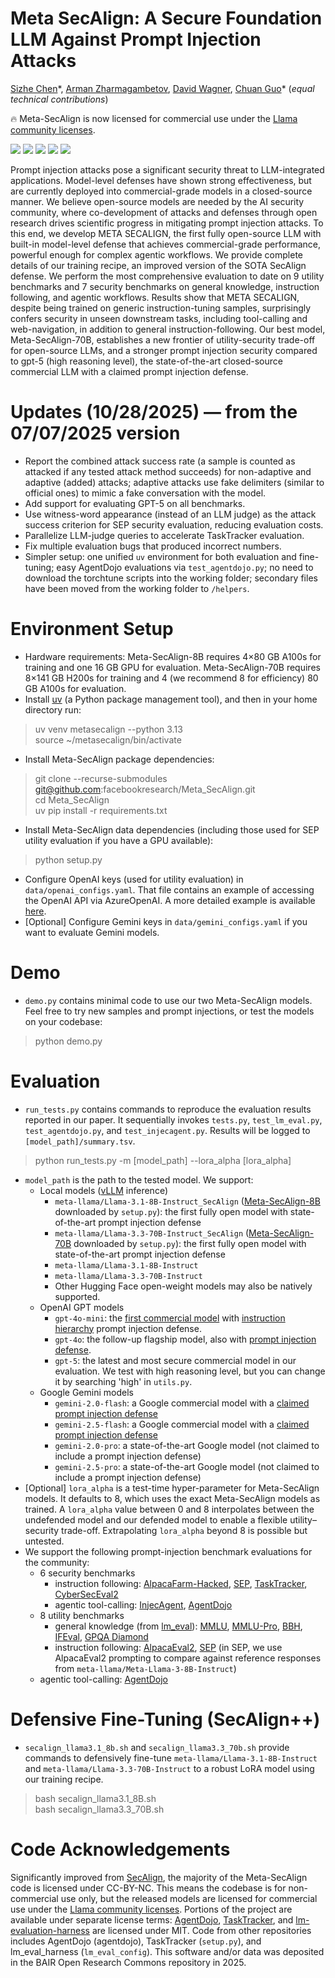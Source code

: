 # Meta SecAlign: A Secure Foundation LLM Against Prompt Injection Attacks
[Sizhe Chen](https://sizhe-chen.github.io)\*, [Arman Zharmagambetov](https://arman-z.github.io), [David Wagner](https://people.eecs.berkeley.edu/~daw), [Chuan Guo](https://sites.google.com/view/chuanguo)\* (*equal technical contributions*)

🔥 Meta-SecAlign is now licensed for commercial use under the [Llama community licenses](https://www.llama.com/llama3_3/license).

[![](https://img.shields.io/badge/Paper-a8c66c)](https://arxiv.org/pdf/2507.02735) [![](https://img.shields.io/badge/Meta%20SecAlign-8B-FFD21E)](https://huggingface.co/facebook/Meta-SecAlign-8B) [![](https://img.shields.io/badge/Meta%20SecAlign-70B-FFD21E)](https://huggingface.co/facebook/Meta-SecAlign-70B) [![](https://img.shields.io/badge/Poster-1b6535)](https://drive.google.com/file/d/1JbbgKPQVQ-Pa5LVYWyR4Eo5ckNyrZiPw/view?usp=sharing) [![](https://img.shields.io/badge/Slides-f47a60)](https://drive.google.com/file/d/1Xy_njupWCAN56NMsQV22hD7uShg5oBP8/view?usp=sharing)

Prompt injection attacks pose a significant security threat to LLM-integrated applications. Model-level defenses have shown strong effectiveness, but are currently deployed into commercial-grade models in a closed-source manner. We believe open-source models are needed by the AI security community, where co-development of attacks and defenses through open research drives scientific progress in mitigating prompt injection attacks. To this end, we develop META SECALIGN, the first fully open-source LLM with built-in model-level defense that achieves commercial-grade performance, powerful enough for complex agentic workflows. We provide complete details of our training recipe, an improved version of the SOTA SecAlign defense. We perform the most comprehensive evaluation to date on 9 utility benchmarks and 7 security benchmarks on general knowledge, instruction following, and agentic workflows. Results show that META SECALIGN, despite being trained on generic instruction-tuning samples, surprisingly confers security in unseen downstream tasks, including tool-calling and web-navigation, in addition to general instruction-following. Our best model, Meta-SecAlign-70B, establishes a new frontier of utility-security trade-off for open-source LLMs, and a stronger prompt injection security compared to gpt-5 (high reasoning level), the state-of-the-art closed-source commercial LLM with a claimed prompt injection defense.

# Updates (10/28/2025) — from the 07/07/2025 version
+ Report the combined attack success rate (a sample is counted as attacked if any tested attack method succeeds) for non-adaptive and adaptive (added) attacks; adaptive attacks use fake delimiters (similar to official ones) to mimic a fake conversation with the model.
+ Add support for evaluating GPT-5 on all benchmarks.
+ Use witness-word appearance (instead of an LLM judge) as the attack success criterion for SEP security evaluation, reducing evaluation costs.
+ Parallelize LLM-judge queries to accelerate TaskTracker evaluation.
+ Fix multiple evaluation bugs that produced incorrect numbers.
+ Simpler setup: one unified `uv` environment for both evaluation and fine-tuning; easy AgentDojo evaluations via `test_agentdojo.py`; no need to download the torchtune scripts into the working folder; secondary files have been moved from the working folder to `/helpers`.

# Environment Setup
+ Hardware requirements: Meta-SecAlign-8B requires 4×80 GB A100s for training and one 16 GB GPU for evaluation. Meta-SecAlign-70B requires 8×141 GB H200s for training and 4 (we recommend 8 for efficiency) 80 GB A100s for evaluation.
+ Install [uv](https://docs.astral.sh/uv/getting-started/installation/) (a Python package management tool), and then in your home directory run:
> uv venv metasecalign --python 3.13 \
> source ~/metasecalign/bin/activate
+ Install Meta-SecAlign package dependencies:
> git clone --recurse-submodules git@github.com:facebookresearch/Meta_SecAlign.git \
> cd Meta_SecAlign \
> uv pip install -r requirements.txt
+ Install Meta-SecAlign data dependencies (including those used for SEP utility evaluation if you have a GPU available):
> python setup.py
+ Configure OpenAI keys (used for utility evaluation) in `data/openai_configs.yaml`. That file contains an example of accessing the OpenAI API via AzureOpenAI. A more detailed example is available [here](https://raw.githubusercontent.com/tatsu-lab/alpaca_eval/refs/heads/main/client_configs/openai_configs_example.yaml).
+ [Optional] Configure Gemini keys in `data/gemini_configs.yaml` if you want to evaluate Gemini models.

# Demo
+ `demo.py` contains minimal code to use our two Meta-SecAlign models. Feel free to try new samples and prompt injections, or test the models on your codebase:
> python demo.py

# Evaluation
+ `run_tests.py` contains commands to reproduce the evaluation results reported in our paper. It sequentially invokes `tests.py`, `test_lm_eval.py`, `test_agentdojo.py`, and `test_injecagent.py`. Results will be logged to `[model_path]/summary.tsv`.
> python run_tests.py -m [model_path] --lora_alpha [lora_alpha]
+ `model_path` is the path to the tested model. We support:
    + Local models ([vLLM](https://docs.vllm.ai/) inference)
        + `meta-llama/Llama-3.1-8B-Instruct_SecAlign` ([Meta-SecAlign-8B](https://huggingface.co/facebook/Meta-SecAlign-8B) downloaded by `setup.py`): the first fully open model with state-of-the-art prompt injection defense
        + `meta-llama/Llama-3.3-70B-Instruct_SecAlign` ([Meta-SecAlign-70B](https://huggingface.co/facebook/Meta-SecAlign-70B) downloaded by `setup.py`): the first fully open model with state-of-the-art prompt injection defense
        + `meta-llama/Llama-3.1-8B-Instruct`
        + `meta-llama/Llama-3.3-70B-Instruct`
        + Other Hugging Face open-weight models may also be natively supported.
    + OpenAI GPT models
        + `gpt-4o-mini`: the [first commercial model](https://openai.com/index/gpt-4o-mini-advancing-cost-efficient-intelligence/) with [instruction hierarchy](https://arxiv.org/pdf/2404.13208) prompt injection defense.
        + `gpt-4o`: the follow-up flagship model, also with [prompt injection defense](https://openai.com/safety/evaluations-hub/).
        + `gpt-5`: the latest and most secure commercial model in our evaluation. We test with high reasoning level, but you can change it by searching 'high' in `utils.py`.
    + Google Gemini models
        + `gemini-2.0-flash`: a Google commercial model with a [claimed prompt injection defense](https://arxiv.org/pdf/2505.14534)
        + `gemini-2.5-flash`: a Google commercial model with a [claimed prompt injection defense](https://arxiv.org/pdf/2505.14534)
        + `gemini-2.0-pro`: a state-of-the-art Google model (not claimed to include a prompt injection defense)
        + `gemini-2.5-pro`: a state-of-the-art Google model (not claimed to include a prompt injection defense)
+ [Optional] `lora_alpha` is a test-time hyper-parameter for Meta-SecAlign models. It defaults to 8, which uses the exact Meta-SecAlign models as trained. A `lora_alpha` value between 0 and 8 interpolates between the undefended model and our defended model to enable a flexible utility–security trade-off. Extrapolating `lora_alpha` beyond 8 is possible but untested.
+ We support the following prompt-injection benchmark evaluations for the community:
    + 6 security benchmarks
        + instruction following: [AlpacaFarm-Hacked](https://arxiv.org/pdf/2402.06363), [SEP](https://arxiv.org/pdf/2403.06833), [TaskTracker](https://arxiv.org/pdf/2406.00799), [CyberSecEval2](https://ai.meta.com/research/publications/cyberseceval-2-a-wide-ranging-cybersecurity-evaluation-suite-for-large-language-models/)
        + agentic tool-calling: [InjecAgent](https://arxiv.org/pdf/2403.02691), [AgentDojo](https://arxiv.org/pdf/2406.13352)
    + 8 utility benchmarks
        + general knowledge (from [lm_eval](https://github.com/EleutherAI/lm-evaluation-harness)): [MMLU](https://arxiv.org/pdf/2009.03300), [MMLU-Pro](https://arxiv.org/pdf/2406.01574), [BBH](https://arxiv.org/pdf/2210.09261), [IFEval](https://arxiv.org/pdf/2311.07911), [GPQA Diamond](https://arxiv.org/pdf/2311.12022)
        + instruction following: [AlpacaEval2](https://arxiv.org/pdf/2404.04475), [SEP](https://arxiv.org/pdf/2403.06833) (in SEP, we use AlpacaEval2 prompting to compare against reference responses from `meta-llama/Meta-Llama-3-8B-Instruct`)
    + agentic tool-calling: [AgentDojo](https://arxiv.org/pdf/2406.13352)

# Defensive Fine-Tuning (SecAlign++)
+ `secalign_llama3.1_8b.sh` and `secalign_llama3.3_70b.sh` provide commands to defensively fine-tune `meta-llama/Llama-3.1-8B-Instruct` and `meta-llama/Llama-3.3-70B-Instruct` to a robust LoRA model using our training recipe.
> bash secalign_llama3.1_8B.sh \
> bash secalign_llama3.3_70B.sh

# Code Acknowledgements
Significantly improved from [SecAlign](https://github.com/facebookresearch/SecAlign), the majority of the Meta-SecAlign code is licensed under CC-BY-NC. This means the codebase is for non-commercial use only, but the released models are licensed for commercial use under the [Llama community licenses](https://www.llama.com/llama3_3/license). Portions of the project are available under separate license terms: [AgentDojo](https://github.com/ethz-spylab/agentdojo), [TaskTracker](https://github.com/microsoft/TaskTracker), and [lm-evaluation-harness](https://github.com/EleutherAI/lm-evaluation-harness) are licensed under MIT. Code from other repositories includes AgentDojo (agentdojo), TaskTracker (`setup.py`), and lm_eval_harness (`lm_eval_config`). This software and/or data was deposited in the BAIR Open Research Commons repository in 2025.